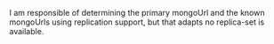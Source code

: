 I am responsible of determining the primary mongoUrl and the known mongoUrls using replication support, but that adapts no replica-set is available.